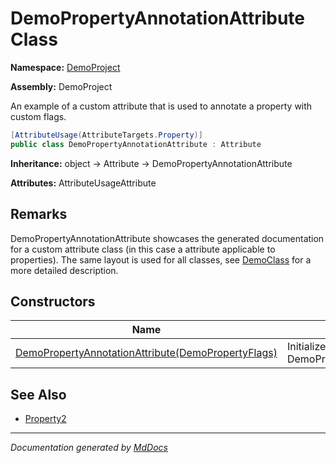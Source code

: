 ﻿<!--  
 =================================================================   
   Auto-Generated:   
   The contents of this file were generated by a tool.  
   Changes to this file may be list if the file is regenerated  
 =================================================================   
-->

# DemoPropertyAnnotationAttribute Class

**Namespace:** [DemoProject](../index.md)

**Assembly:** DemoProject

An example of a custom attribute that is used to annotate a property with custom flags.

```csharp
[AttributeUsage(AttributeTargets.Property)]
public class DemoPropertyAnnotationAttribute : Attribute
```

**Inheritance:** object → Attribute → DemoPropertyAnnotationAttribute

**Attributes:** AttributeUsageAttribute

## Remarks

DemoPropertyAnnotationAttribute showcases the generated documentation for a custom attribute class             (in this case a attribute applicable to properties).             The same layout is used for all classes, see [DemoClass](../DemoClass/index.md) for a more detailed description.

## Constructors

| Name                                                                        | Description                                                   |
| --------------------------------------------------------------------------- | ------------------------------------------------------------- |
| [DemoPropertyAnnotationAttribute(DemoPropertyFlags)](constructors/index.md) | Initializes a new instance of DemoPropertyAnnotationAttribute |

## See Also

- [Property2](../DemoClass/properties/Property2.md)

___

*Documentation generated by [MdDocs](https://github.com/ap0llo/mddocs)*
